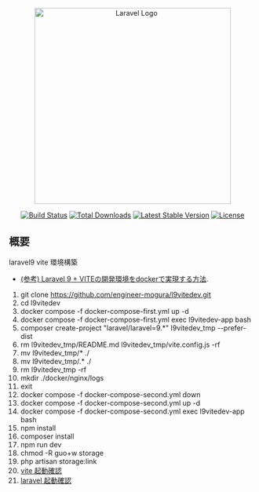 <p align="center"><a href="https://laravel.com" target="_blank"><img src="https://raw.githubusercontent.com/laravel/art/master/logo-lockup/5%20SVG/2%20CMYK/1%20Full%20Color/laravel-logolockup-cmyk-red.svg" width="400" alt="Laravel Logo"></a></p>

<p align="center">
<a href="https://github.com/laravel/framework/actions"><img src="https://github.com/laravel/framework/workflows/tests/badge.svg" alt="Build Status"></a>
<a href="https://packagist.org/packages/laravel/framework"><img src="https://img.shields.io/packagist/dt/laravel/framework" alt="Total Downloads"></a>
<a href="https://packagist.org/packages/laravel/framework"><img src="https://img.shields.io/packagist/v/laravel/framework" alt="Latest Stable Version"></a>
<a href="https://packagist.org/packages/laravel/framework"><img src="https://img.shields.io/packagist/l/laravel/framework" alt="License"></a>
</p>

## 概要

laravel9 vite 環境構築
- [(参考) Laravel 9 + VITEの開発環境をdockerで実現する方法](https://qiita.com/hitotch/items/aa319c49d625c2a9b65e).

1. git clone https://github.com/engineer-mogura/l9vitedev.git
2. cd l9vitedev
3. docker compose -f docker-compose-first.yml up -d
4. docker compose -f docker-compose-first.yml exec l9vitedev-app bash
5. composer create-project "laravel/laravel=9.*" l9vitedev_tmp --prefer-dist
8. rm l9vitedev_tmp/README.md l9vitedev_tmp/vite.config.js -rf
6. mv l9vitedev_tmp/* ./
7. mv l9vitedev_tmp/.* ./
8. rm l9vitedev_tmp -rf
9. mkdir ./docker/nginx/logs
10. exit
11. docker compose -f docker-compose-second.yml down
12. docker compose -f docker-compose-second.yml up -d
13. docker compose -f docker-compose-second.yml exec l9vitedev-app bash
14. npm install
15. composer install
16. npm run dev
17. chmod -R guo+w storage
18. php artisan storage:link
19. [vite 起動確認](http://localhost:5173)
20. [laravel 起動確認](http://localhost)